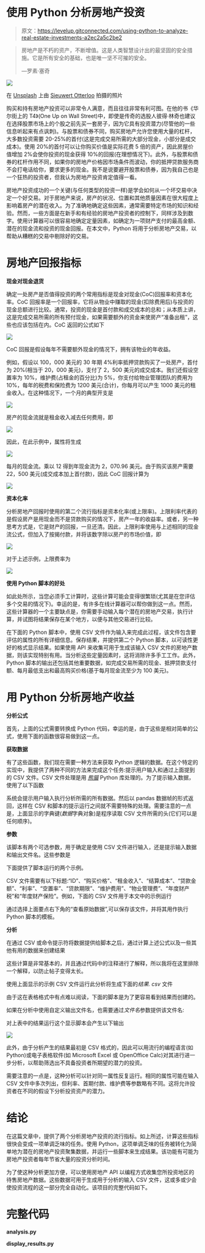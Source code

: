 # 使用 Python 分析房地产投资

> 原文：<https://levelup.gitconnected.com/using-python-to-analyze-real-estate-investments-a2ec2a5c2be2>

> 房地产是不朽的资产，不断增值。这是人类智慧设计出的最坚固的安全措施。它是所有安全的基础，也是唯一坚不可摧的安全。
> 
> —罗素·塞奇

![](img/806d3b31bc5360e72c021a285d7146da.png)

在 [Unsplash](https://unsplash.com?utm_source=medium&utm_medium=referral) 上由 [Sieuwert Otterloo](https://unsplash.com/@sieuwert?utm_source=medium&utm_medium=referral) 拍摄的照片

购买和持有房地产投资可以非常令人满意，而且往往非常有利可图。在他的书《华尔街上的 T4》(One Up on Wall Street)中，即使是传奇的选股人彼得·林奇也建议在选择股票市场上的个股之前先买一套房子，因为它具有投资潜力(尽管他的一些信息听起来有点讽刺)。与股票和债券不同，购买房地产允许您使用大量的杠杆，大多数投资需要 20-25%的首付(这是完成交易所需的大部分现金，小部分是成交成本)。使用 20%的首付可以让你购买价值是实际花费 5 倍的资产，因此房屋价值增加 2%会使你投资的现金获得 10%的回报(在理想情况下)。此外，与股票和债券的杠杆作用不同，如果你的房地产价格因市场条件而波动，你的抵押贷款服务商不会打电话给你，要求更多的现金。我不是说要避开股票和债券，因为我自己也是一个狂热的投资者，但我认为房地产投资肯定值得一看。

房地产投资成功的一个关键(与任何类型的投资一样)是学会如何从一个坏交易中决定一个好交易。对于房地产来说，房产的状况、位置和其他质量因素在很大程度上影响着房产的潜在收入。为了准确地确定这些因素，通常需要特定市场的知识和经验。然而，一些方面是在新手和有经验的房地产投资者的控制下，同样涉及到数字。使用计算器可以很容易地确定定量因素，如确定为一项财产支付的最高金额、潜在的现金流和投资的现金回报。在本文中，Python 将用于分析房地产交易，以帮助从糟糕的交易中剔除好的交易。

# 房地产回报指标

**现金对现金退货**

确定一处房产是否值得投资的两个常用指标是现金对现金(CoC)回报率和资本化率。CoC 回报率是一个回报率，它将从物业中赚取的现金(扣除费用后)与投资的现金总额进行比较。通常，投资的现金是首付款和成交成本的总和；从本质上讲，这是完成交易所需的所有预付现金，如果需要额外的资金来使房产“准备出租”，这些也应该包括在内。CoC 返回的公式如下

![](img/53a43338f96c08824b0b0d6d09200c4a.png)

CoC 回报是假设每年不需要额外现金的情况下，拥有该物业的年收益。

例如，假设以 100，000 美元的 30 年期 4%利率抵押贷款购买了一处房产，首付为 20%(相当于 20，000 美元)，支付了 2，500 美元的成交成本。我们还假设空置率为 10%，维护费(占租金的百分比)为 5%，你支付给物业管理团队的费用为 10%，每年的税费和保险费为 1200 美元(合计)，你每月可以产生 1000 美元的租金收入。在这种情况下，一个月的典型开支是

![](img/151f88c876273b8f22e562ffee30a213.png)

房产的现金流就是租金收入减去任何费用，即

![](img/8336f1b08f7c502a93ea2d6ae47a6af6.png)

因此，在此示例中，属性将生成

![](img/c3866d9375a69759541401ba0ad54e50.png)

每月的现金流。乘以 12 得到年现金流为 2，070.96 美元。由于购买该房产需要 22，500 美元(成交成本加上首付款)，因此 CoC 回报计算为

![](img/2d4ddc91e22ca9b8bf847fa3890ebeb1.png)

**资本化率**

分析房地产回报时使用的第二个流行指标是资本化率(或上限率)。上限利率代表的是假设房产是用现金而不是贷款购买的情况下，房产一年的收益率。或者，另一种思考方式是，它是财产的回报，一旦还清。因此，上限利率使用与上述相同的现金流公式，但加入了按揭付款，并将该数字除以房产的市场价值，即

![](img/ffe19ca1cf81f6dcdff902f8fde0691a.png)

对于上述示例，上限费率为

![](img/7fbfb114a129c995671d70ccc33a50d3.png)

**使用 Python 脚本的好处**

如此处所示，当您必须手工计算时，这些计算可能会变得很繁琐(尤其是在您评估多个交易的情况下)。幸运的是，有许多在线计算器可以帮你做到这一点。然而，这些计算器的一个主要缺点是，你需要手动输入每个潜在的房地产交易，执行计算，并试图将结果保存在某个地方，以便与其他交易进行比较。

在下面的 Python 脚本中，使用 CSV 文件作为输入来完成此过程，该文件包含要评估的属性的所有详细信息。保存结果，并提供第二个 Python 脚本，以可读性更好的格式显示结果。如果使用 API 来收集可用于生成该输入 CSV 文件的房地产数据，则该实现特别有用。当分析这些定量因素时，这将消除许多手工工作。此外，Python 脚本的输出还包括其他重要数据，如完成交易所需的现金、抵押贷款支付额、每月最低支出和最高购买价格(基于每月现金流至少为 100 美元)。

# 用 Python 分析房地产收益

**分析公式**

首先，上面的公式需要转换成 Python 代码，幸运的是，由于这些是相对简单的公式，使用下面的函数很容易做到这一点。

**获取数据**

有了这些函数，我们现在需要一种方法来获取 Python 逻辑的数据。在这个特定的实现中，我提供了两种不同的方法来完成这个任务:提示用户输入和通过上面提到的 CSV 文件。CSV 文件处理是用 [*熊猫*](https://pandas.pydata.org/) Python 库处理的。为了提示输入数据，使用了以下函数

系统会提示用户输入执行分析所需的所有数据。然后以 pandas 数据帧的形式返回，这样在 CSV 和脚本的提示运行之间就不需要特殊的处理。需要注意的一点是，上面显示的字典键(*数据*字典对象)是程序读取 CSV 文件所需的头(它们可以是任何顺序)。

**参数**

该脚本有两个可选参数，用于确定是使用 CSV 文件进行输入，还是提示输入数据和输出文件名。这些参数是

下面提供了脚本运行的两个示例。

CSV 文件需要有以下标题:“ID”、“购买价格”、“租金收入”、“结算成本”、“贷款金额”、“利率”、“空置率”、“贷款期限”、“维护费用”、“物业管理费”、“年度财产税”和“年度财产保险”。例如，下面的 CSV 文件用于本文中的示例运行

通过选择上面要点右下角的“查看原始数据”,可以保存该文件，并将其用作执行 Python 脚本的模板。

**分析**

在通过 CSV 或命令提示符将数据提供给脚本之后，通过计算上述公式以及一些其他有用的数据来创建结果

这些计算是非常基本的，并且通过代码中的注释进行了解释，所以我将在这里排除一个解释，以防止帖子变得太长。

使用上面显示的示例 CSV 文件运行此分析将生成下面的*结果. csv* 文件

由于这在表格格式中有点难以阅读，下面的脚本是为了更容易看到结果而创建的。

如果在分析中使用自定义输出文件名，也需要通过*文件名*参数提供该文件名:

对上表中的结果运行这个显示脚本会产生以下输出

![](img/df4e2cb7a97b6cb9bb6190c93727bf37.png)

此外，由于分析产生的结果最初是 CSV 格式的，因此可以用流行的编程语言(如 Python)或电子表格软件(如 Microsoft Excel 或 OpenOffice Calc)对其进行进一步分析，以帮助筛选出不具备投资者所期望的潜力的投资。

需要注意的一点是，这种分析可以针对同一属性反复运行。相同的属性可能在输入 CSV 文件中多次列出，但利率、首期付款、维护费等参数略有不同。这将允许投资者在不同的假设下分析投资资产的潜力。

# 结论

在这篇文章中，提供了两个分析房地产投资的流行指标。如上所述，计算这些指标很快会变成一项单调乏味的任务。使用 Python，这项单调乏味的任务被转化为简单地为潜在的房地产投资聚集数据，并运行一些脚本来生成结果。该功能有可能为房地产投资者每年节省大量的投资分析时间。

为了使这种分析更加方便，可以使用房地产 API 以编程方式收集您所投资地区的待售房地产数据。这些数据可用于生成用于分析的输入 CSV 文件，这或多或少会使投资流程的这一部分完全自动化。该项目的完整代码如下。

# 完整代码

**analysis.py**

**display_results.py**